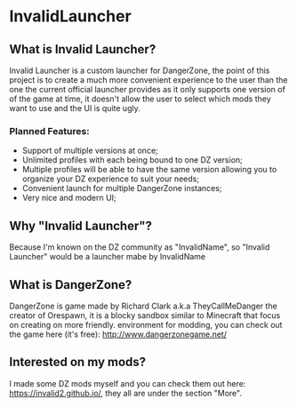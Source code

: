 # InvalidLauncher
## What is Invalid Launcher?
Invalid Launcher is a custom launcher for DangerZone, the point of this project is to create a much more convenient experience to the user than the one the current official launcher provides as it only supports one version of of the game at time, it doesn't allow the user to select which mods they want to use and the UI is quite ugly.

### Planned Features:
- Support of multiple versions at once;
- Unlimited profiles with each being bound to one DZ version;
- Multiple profiles will be able to have the same version allowing you to organize your DZ experience to suit your needs;
- Convenient launch for multiple DangerZone instances;
- Very nice and modern UI;

## Why "Invalid Launcher"?
Because I'm known on the DZ community as "InvalidName", so "Invalid Launcher" would be a launcher mabe by InvalidName

## What is DangerZone?
DangerZone is game made by Richard Clark a.k.a TheyCallMeDanger the creator of Orespawn, it is a blocky sandbox similar to Minecraft that focus on creating on more friendly. environment for modding, you can check out the game here (it's free): http://www.dangerzonegame.net/

## Interested on my mods?
I made some DZ mods myself and you can check them out here: https://invalid2.github.io/, they all are under the section "More".
